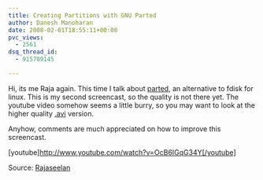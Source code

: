 ```yaml
---
title: Creating Partitions with GNU Parted
author: Danesh Manoharan
date: 2008-02-01T18:55:11+00:00
pvc_views:
  - 2561
dsq_thread_id:
  - 915709145

---
```

Hi, its me Raja again. This time I talk about [parted][1], an alternative to fdisk for linux. This is my second screencast, so the quality is not there yet. The youtube video somehow seems a little burry, so you may want to look at the higher quality [.avi][2] version.

Anyhow, comments are much appreciated on how to improve this screencast.

[youtube]http://www.youtube.com/watch?v=OcB6IGqG34Y[/youtube]

Source: [Rajaseelan][3]

 [1]: http://en.wikipedia.org/wiki/GNU_Parted "GNU Parted"
 [2]: http://rapidshare.com/files/88388373/Creating.Partitions.With.GNU.Parted.avi "Creating Partitions with GNU Parted"
 [3]: http://rajaseelan.com/2008/02/02/creating-partitions-with-gnu-parted/
